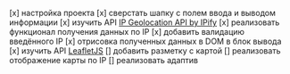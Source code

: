 [x] настройка проекта
[x] сверстать шапку с полем ввода и выводом информации
[x] изучить API [IP Geolocation API by IPify](https://geo.ipify.org/)
[x] реализовать функционал получения данных по IP
[x] добавить валидацию введённого IP
[x] отрисовка полученных данных в DOM в блок вывода
[x] изучить API [LeafletJS](https://leafletjs.com/)
[] добавить разметку с картой
[] реализовать отображение карты по IP
[] реализовать адаптив
